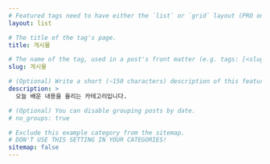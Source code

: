 ```yaml
---
# Featured tags need to have either the `list` or `grid` layout (PRO only).
layout: list

# The title of the tag's page.
title: 게시물

# The name of the tag, used in a post's front matter (e.g. tags: [<slug>]).
slug: 게시물

# (Optional) Write a short (~150 characters) description of this featured tag.
description: >
  오늘 배운 내용을 올리는 카테고리입니다.

# (Optional) You can disable grouping posts by date.
# no_groups: true

# Exclude this example category from the sitemap.
# DON'T USE THIS SETTING IN YOUR CATEGORIES!
sitemap: false
---
```

